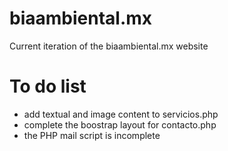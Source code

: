 # biaambiental.mx
Current iteration of the biaambiental.mx website

# To do list
- add textual and image content to servicios.php
- complete the boostrap layout for contacto.php
- the PHP mail script is incomplete
